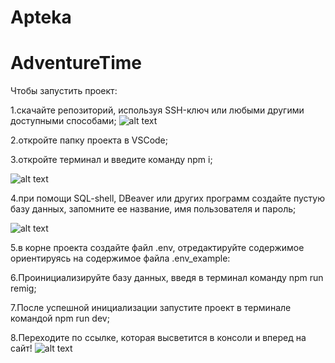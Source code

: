 # Apteka

# AdventureTime
Чтобы запустить проект:

1.скачайте репозиторий, используя SSH-ключ или любыми другими доступными способами;
![alt text](server/public/images/Image.png)

2.откройте папку проекта в VSCode;

3.откройте терминал и введите команду npm i;

![alt text](server/public/images/image3.png)

4.при помощи SQL-shell, DBeaver или других программ создайте пустую базу данных, запомните ее название, имя пользователя и пароль;

![alt text](server/public/images/image2.png)

5.в корне проекта создайте файл .env, отредактируйте содержимое ориентируясь на содержимое файла .env_example:

6.Проинициализируйте базу данных, введя в терминал команду npm run remig;

7.После успешной инициализации запустите проект в терминале  командой npm run dev;

8.Переходите по ссылке, которая высветится в консоли и вперед на сайт!
![alt text](server/public/images/image1.png)
